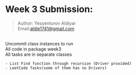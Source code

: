 # Week 3 Submission:
>Author: Yessenturov Aldiyar<br>
>Email:aldie1741@gmail.com<br>
<br>
Uncommit class instances to run<br>
All code in package week3 <br>
All tasks are in separate classes

	- List Find function through recursion (Driver provided)
	- LeetCode Tasks(some of them has no Drivers)
